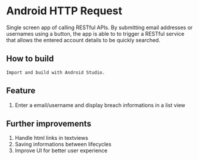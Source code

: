 # Android HTTP Request

Single screen app of calling RESTful APIs. 
By submitting email addresses or usernames using a button, the app is able to to trigger a RESTful service 
that allows the entered account details to be quickly searched.

## How to build

```
Import and build with Android Studio.
```

## Feature

 1. Enter a email/username and display breach informations in a list view
 
## Further improvements 
 
 1. Handle html links in textviews
 2. Saving informations between lifecycles
 3. Improve UI for better user experience
